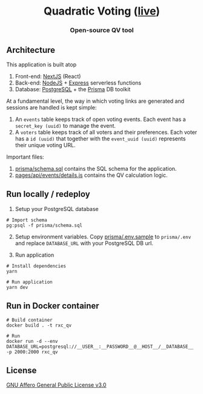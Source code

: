 <h1 align="center" style="border-bottom: none;">Quadratic Voting (<a href="https://quadraticvote.radicalxchange.org/">live</a>)</h1>
<h3 align="center">Open-source QV tool</h3>

## Architecture

This application is built atop

1. Front-end: [NextJS](https://nextjs.org/) (React)
2. Back-end: [NodeJS](https://nodejs.org/en/) + [Express](https://expressjs.com/) serverless functions
3. Database: [PostgreSQL](https://www.postgresql.org/) + the [Prisma](https://www.prisma.io/) DB toolkit

At a fundamental level, the way in which voting links are generated and sessions are handled is kept simple:

1. An `events` table keeps track of open voting events. Each event has a `secret_key (uuid)` to manage the event.
2. A `voters` table keeps track of all voters and their preferences. Each voter has a `id (uuid)` that together with the `event_uuid (uuid)` represents their unique voting URL.

Important files:

1. [prisma/schema.sql](https://github.com/RadicalxChange/quadratic-voting/blob/master/prisma/schema.sql) contains the SQL schema for the application.
2. [pages/api/events/details.js](https://github.com/RadicalxChange/quadratic-voting/blob/master/pages/api/events/details.js) contains the QV calculation logic.

## Run locally / redeploy

1. Setup your PostgreSQL database

```
# Import schema
pg:psql -f prisma/schema.sql
```

2. Setup environment variables. Copy [prisma/.env.sample](https://github.com/RadicalxChange/quadratic-voting/blob/master/prisma/.env.sample) to `prisma/.env` and replace `DATABASE_URL` with your PostgreSQL DB url.

3. Run application

```
# Install dependencies
yarn

# Run application
yarn dev
```

## Run in Docker container

```
# Build container
docker build . -t rxc_qv

# Run
docker run -d --env DATABASE_URL=postgresql://__USER__:__PASSWORD__@__HOST__/__DATABASE__ -p 2000:2000 rxc_qv
```

## License

[GNU Affero General Public License v3.0](https://github.com/RadicalxChange/quadratic-voting/blob/master/LICENSE)
